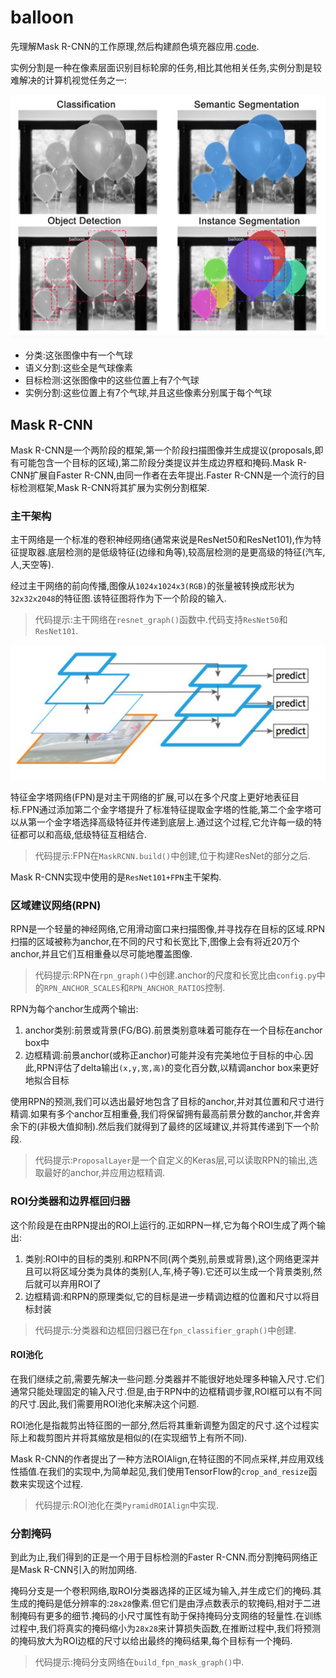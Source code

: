 # balloon
先理解Mask R-CNN的工作原理,然后构建颜色填充器应用.[code](https://github.com/matterport/Mask_RCNN/tree/master/samples/balloon).

实例分割是一种在像素层面识别目标轮廓的任务,相比其他相关任务,实例分割是较难解决的计算机视觉任务之一:

![](readme01.jpg)

- 分类:这张图像中有一个气球
- 语义分割:这些全是气球像素
- 目标检测:这张图像中的这些位置上有7个气球
- 实例分割:这些位置上有7个气球,并且这些像素分别属于每个气球

## Mask R-CNN
Mask R-CNN是一个两阶段的框架,第一个阶段扫描图像并生成提议(proposals,即有可能包含一个目标的区域),第二阶段分类提议并生成边界框和掩码.Mask R-CNN扩展自Faster R-CNN,由同一作者在去年提出.Faster R-CNN是一个流行的目标检测框架,Mask R-CNN将其扩展为实例分割框架.

### 主干架构
主干网络是一个标准的卷积神经网络(通常来说是ResNet50和ResNet101),作为特征提取器.底层检测的是低级特征(边缘和角等),较高层检测的是更高级的特征(汽车,人,天空等).

经过主干网络的前向传播,图像从`1024x1024x3(RGB)`的张量被转换成形状为`32x32x2048`的特征图.该特征图将作为下一个阶段的输入.

>代码提示:主干网络在`resnet_graph()`函数中.代码支持`ResNet50`和`ResNet101`.

![](readme02.jpg)

特征金字塔网络(FPN)是对主干网络的扩展,可以在多个尺度上更好地表征目标.FPN通过添加第二个金字塔提升了标准特征提取金字塔的性能,第二个金字塔可以从第一个金字塔选择高级特征并传递到底层上.通过这个过程,它允许每一级的特征都可以和高级,低级特征互相结合.

>代码提示:FPN在`MaskRCNN.build()`中创建,位于构建ResNet的部分之后.

Mask R-CNN实现中使用的是`ResNet101+FPN`主干架构.

### 区域建议网络(RPN)
RPN是一个轻量的神经网络,它用滑动窗口来扫描图像,并寻找存在目标的区域.RPN扫描的区域被称为anchor,在不同的尺寸和长宽比下,图像上会有将近20万个anchor,并且它们互相重叠以尽可能地覆盖图像.

>代码提示:RPN在`rpn_graph()`中创建.anchor的尺度和长宽比由`config.py`中的`RPN_ANCHOR_SCALES`和`RPN_ANCHOR_RATIOS`控制.

RPN为每个anchor生成两个输出:

1. anchor类别:前景或背景(FG/BG).前景类别意味着可能存在一个目标在anchor box中
2. 边框精调:前景anchor(或称正anchor)可能并没有完美地位于目标的中心.因此,RPN评估了delta输出`(x,y,宽,高)`的变化百分数,以精调anchor box来更好地拟合目标

使用RPN的预测,我们可以选出最好地包含了目标的anchor,并对其位置和尺寸进行精调.如果有多个anchor互相重叠,我们将保留拥有最高前景分数的anchor,并舍弃余下的(非极大值抑制).然后我们就得到了最终的区域建议,并将其传递到下一个阶段.

>代码提示:`ProposalLayer`是一个自定义的Keras层,可以读取RPN的输出,选取最好的anchor,并应用边框精调.

### ROI分类器和边界框回归器
这个阶段是在由RPN提出的ROI上运行的.正如RPN一样,它为每个ROI生成了两个输出:

1. 类别:ROI中的目标的类别.和RPN不同(两个类别,前景或背景),这个网络更深并且可以将区域分类为具体的类别(人,车,椅子等).它还可以生成一个背景类别,然后就可以弃用ROI了
2. 边框精调:和RPN的原理类似,它的目标是进一步精调边框的位置和尺寸以将目标封装

>代码提示:分类器和边框回归器已在`fpn_classifier_graph()`中创建.

#### ROI池化
在我们继续之前,需要先解决一些问题.分类器并不能很好地处理多种输入尺寸.它们通常只能处理固定的输入尺寸.但是,由于RPN中的边框精调步骤,ROI框可以有不同的尺寸.因此,我们需要用ROI池化来解决这个问题.

ROI池化是指裁剪出特征图的一部分,然后将其重新调整为固定的尺寸.这个过程实际上和裁剪图片并将其缩放是相似的(在实现细节上有所不同).

Mask R-CNN的作者提出了一种方法ROIAlign,在特征图的不同点采样,并应用双线性插值.在我们的实现中,为简单起见,我们使用TensorFlow的`crop_and_resize`函数来实现这个过程.

>代码提示:ROI池化在类`PyramidROIAlign`中实现.

### 分割掩码
到此为止,我们得到的正是一个用于目标检测的Faster R-CNN.而分割掩码网络正是Mask R-CNN引入的附加网络.

掩码分支是一个卷积网络,取ROI分类器选择的正区域为输入,并生成它们的掩码.其生成的掩码是低分辨率的:`28x28`像素.但它们是由浮点数表示的软掩码,相对于二进制掩码有更多的细节.掩码的小尺寸属性有助于保持掩码分支网络的轻量性.在训练过程中,我们将真实的掩码缩小为`28x28`来计算损失函数,在推断过程中,我们将预测的掩码放大为ROI边框的尺寸以给出最终的掩码结果,每个目标有一个掩码.

>代码提示:掩码分支网络在`build_fpn_mask_graph()`中.